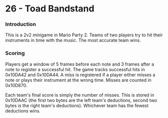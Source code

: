 # 26 - Toad Bandstand

### Introduction

This is a 2v2 minigame in Mario Party 2. Teams of two players try to hit their instruments in time with the music. The most accurate team wins.

### Scoring

Players get a window of 5 frames before each note and 3 frames after a note to register a successful hit. The game tracks successful hits in 0x10DA42 and 0x10DA44. A miss is registered if a player either misses a note or plays their instrument at the wrong time. Misses are counted in 0x10D870.

Each team's final score is simply the number of misses. This is stored in 0x10DAAC (the first two bytes are the left team's deductions, second two bytes is the right team's deductions). Whichever team has the fewest deductions wins.
